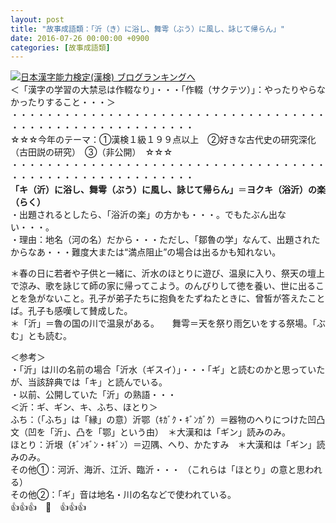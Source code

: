 ```yaml
---
layout: post
title: "故事成語類：「沂（き）に浴し、舞雩（ぶう）に風し、詠じて帰らん」"
date: 2016-07-26 00:00:00 +0900
categories: [故事成語類]
---
```


[![](/syuusyuu9701/assets/images/故事成語類：「沂（き）に浴し、舞雩（ぶう）に風し、詠じて帰らん」-br_c_3028_1.gif)](http://blog.with2.net/link.php?1659096:3028 "日本漢字能力検定(漢検) ブログランキングへ")[日本漢字能力検定(漢検) ブログランキングへ](http://blog.with2.net/link.php?1659096:3028)  
＜「漢字の学習の大禁忌は作輟なり」・・・「作輟（サクテツ）」：やったりやらなかったりすること・・・＞  
・・・・・・・・・・・・・・・・・・・・・・・・・・・・・・・・・・・・・・・・・・・・・・・・・・・・・・・・・  
☆☆☆今年のテーマ：①漢検１級１９９点以上　②好きな古代史の研究深化（古田説の研究）　③（非公開）　☆☆☆　　  
・・・・・・・・・・・・・・・・・・・・・・・・・・・・・・・・・・・・・・・・・・・・・・・・・・・・・・・・・  
**「キ（沂）に浴し、舞雩（ぶう）に風し、詠じて帰らん」**＝**ヨクキ（浴沂）の楽（らく）**  
・出題されるとしたら、「浴沂の楽」の方かも・・・。でもたぶん出ない・・・。  
・理由：地名（河の名）だから・・・ただし、「鄒魯の学」なんて、出題されたからなあ・・・難度大または“満点阻止”の場合は出るかも知れない。  
  
＊春の日に若者や子供と一緒に、沂水のほとりに遊び、温泉に入り、祭天の壇上で涼み、歌を詠じて師の家に帰ってこよう。のんびりして徳を養い、世に出ることを急がないこと。孔子が弟子たちに抱負をたずねたときに、曾皙が答えたことば。孔子も感嘆して賛成した。  
＊「沂」＝魯の国の川で温泉がある。　　舞雩＝天を祭り雨乞いをする祭場。「ぶむ」とも読む。  
  
＜参考＞  
・「沂」は川の名前の場合「沂水（ギスイ）」・・・「ギ」と読むのかと思っていたが、当該辞典では「キ」と読んでいる。  
・以前、公開していた「沂」の熟語・・・  
＜沂：ギ、ギン、キ、ふち、ほとり＞  
ふち：（「ふち」は「縁」の意）沂鄂（ｷｶﾞｸ・ｷﾞﾝｶﾞｸ）＝器物のへりにつけた凹凸文（凹を「沂」、凸を「鄂」という由）　＊大漢和は「ギン」読みのみ。　  
ほとり：沂垠（ｷﾞﾝｷﾞﾝ・ｷｷﾞﾝ）＝辺隅、へり、かたすみ　＊大漢和は「ギン」読みのみ。　　  
その他①：河沂、海沂、江沂、臨沂・・・ （これらは「ほとり」の意と思われる）  
その他②：「ギ」音は地名・川の名などで使われている。  
👍👍👍　🐒　👍👍👍  